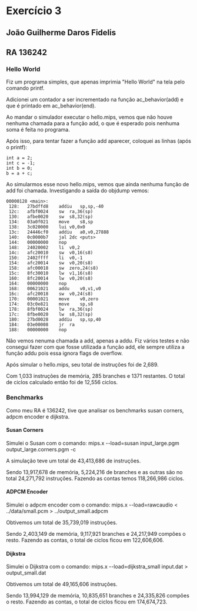 # Exercício 3
## João Guilherme Daros Fidelis
## RA 136242

### Hello World

Fiz um programa simples, que apenas imprimia "Hello World" na tela pelo comando printf.

Adicionei um contador a ser incrementado na função ac_behavior(add) e que é printado em ac_behavior(end).

Ao mandar o simulador executar o hello.mips, vemos que não houve nenhuma chamada para a função add, o que é esperado pois nenhuma soma é feita no programa.

Após isso, para tentar fazer a função add aparecer, coloquei as linhas (após o printf):

    int a = 2;
    int c = -1;
    int b = 0;
    b = a + c;

Ao simularmos esse novo hello.mips, vemos que ainda nenhuma função de add foi chamada. Investigando a saída do objdump vemos:

    00000128 <main>:
     128:   27bdffd8    addiu   sp,sp,-40
     12c:   afbf0024    sw  ra,36(sp)
     130:   afbe0020    sw  s8,32(sp)
     134:   03a0f021    move    s8,sp
     138:   3c020000    lui v0,0x0
     13c:   24446cf0    addiu   a0,v0,27888
     140:   0c0000b7    jal 2dc <puts>
     144:   00000000    nop
     148:   24020002    li  v0,2
     14c:   afc20010    sw  v0,16(s8)
     150:   2402ffff    li  v0,-1
     154:   afc20014    sw  v0,20(s8)
     158:   afc00018    sw  zero,24(s8)
     15c:   8fc30010    lw  v1,16(s8)
     160:   8fc20014    lw  v0,20(s8)
     164:   00000000    nop
     168:   00621021    addu    v0,v1,v0
     16c:   afc20018    sw  v0,24(s8)
     170:   00001021    move    v0,zero
     174:   03c0e821    move    sp,s8
     178:   8fbf0024    lw  ra,36(sp)
     17c:   8fbe0020    lw  s8,32(sp)
     180:   27bd0028    addiu   sp,sp,40
     184:   03e00008    jr  ra
     188:   00000000    nop

Não vemos nenuma chamada a add, apenas a addu. Fiz vários testes e não consegui fazer com que fosse utilizada a função add, ele sempre utiliza a função addu pois essa ignora flags de overflow.

Após simular o hello.mips, seu total de instruções foi de 2,689.

Com 1,033 instruções de memória, 285 branches e 1371 restantes.
O total de ciclos calculado então foi de 12,556 ciclos.

### Benchmarks

Como meu RA é 136242, tive que analisar os benchmarks susan corners, adpcm encoder e dijkstra.

#### Susan Corners

Simulei o Susan com o comando:
mips.x --load=susan input_large.pgm output_large.corners.pgm -c

A simulação teve um total de 43,413,686 de instruções.

Sendo 13,917,678 de memória, 5,224,216 de branches e as outras são no total 24,271,792 instruções.
Fazendo as contas temos 118,266,986 ciclos.

#### ADPCM Encoder

Simulei o adpcm encoder com o comando:
mips.x --load=rawcaudio < ../data/small.pcm > ../output_small.adpcm

Obtivemos um total de 35,739,019 instruções.

Sendo 2,403,149 de memória, 9,117,921 branches e 24,217,949 compões o resto.
Fazendo as contas, o total de ciclos ficou em 122,606,606.

#### Dijkstra

Simulei o Dijkstra com o comando:
mips.x --load=dijkstra_small input.dat > output_small.dat

Obtivemos um total de 49,165,606 instruções.

Sendo 13,994,129 de memória, 10,835,651 branches e 24,335,826 compões o resto.
Fazendo as contas, o total de ciclos ficou em 174,674,723.
